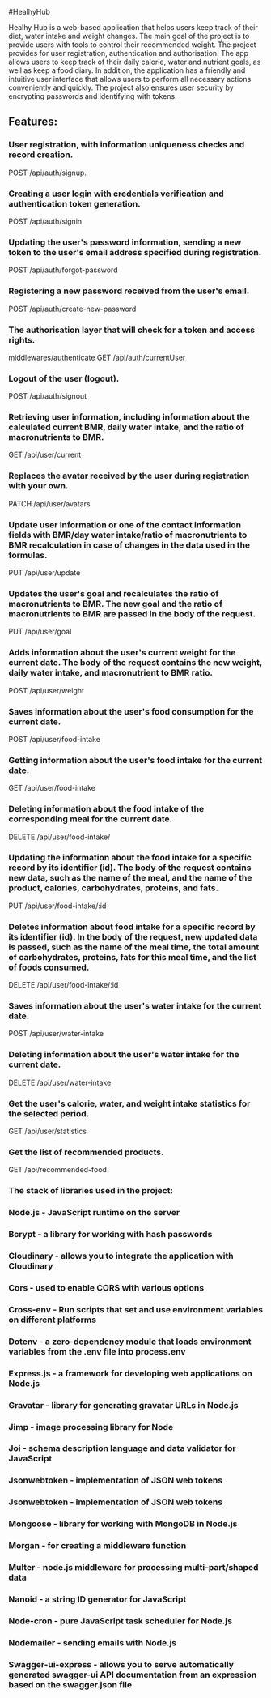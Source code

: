 #HealhyHub

Healhy Hub is a web-based application that helps users keep track of their diet, water intake and weight changes. The main goal of the project is to provide users with tools to control their recommended weight.
The project provides for user registration, authentication and authorisation.
The app allows users to keep track of their daily calorie, water and nutrient goals, as well as keep a food diary.
In addition, the application has a friendly and intuitive user interface that allows users to perform all necessary actions conveniently and quickly. The project also ensures user security by encrypting passwords and identifying with tokens.

## Features:

### User registration, with information uniqueness checks and record creation.

POST /api/auth/signup.

### Creating a user login with credentials verification and authentication token generation.

POST /api/auth/signin

### Updating the user's password information, sending a new token to the user's email address specified during registration.

POST /api/auth/forgot-password

### Registering a new password received from the user's email.

POST /api/auth/create-new-password

### The authorisation layer that will check for a token and access rights.

middlewares/authenticate
GET /api/auth/currentUser

### Logout of the user (logout).

POST /api/auth/signout

### Retrieving user information, including information about the calculated current BMR, daily water intake, and the ratio of macronutrients to BMR.

GET /api/user/current

### Replaces the avatar received by the user during registration with your own.

PATCH /api/user/avatars

### Update user information or one of the contact information fields with BMR/day water intake/ratio of macronutrients to BMR recalculation in case of changes in the data used in the formulas.

PUT /api/user/update

### Updates the user's goal and recalculates the ratio of macronutrients to BMR. The new goal and the ratio of macronutrients to BMR are passed in the body of the request.

PUT /api/user/goal

### Adds information about the user's current weight for the current date. The body of the request contains the new weight, daily water intake, and macronutrient to BMR ratio.

POST /api/user/weight

### Saves information about the user's food consumption for the current date.

POST /api/user/food-intake

### Getting information about the user's food intake for the current date.

GET /api/user/food-intake

### Deleting information about the food intake of the corresponding meal for the current date.

DELETE /api/user/food-intake/

### Updating the information about the food intake for a specific record by its identifier (id). The body of the request contains new data, such as the name of the meal, and the name of the product, calories, carbohydrates, proteins, and fats.

PUT /api/user/food-intake/:id

### Deletes information about food intake for a specific record by its identifier (id). In the body of the request, new updated data is passed, such as the name of the meal time, the total amount of carbohydrates, proteins, fats for this meal time, and the list of foods consumed.

DELETE /api/user/food-intake/:id

### Saves information about the user's water intake for the current date.

POST /api/user/water-intake

### Deleting information about the user's water intake for the current date.

DELETE /api/user/water-intake

### Get the user's calorie, water, and weight intake statistics for the selected period.

GET /api/user/statistics

### Get the list of recommended products.

GET /api/recommended-food

### The stack of libraries used in the project:

### Node.js - JavaScript runtime on the server

### Bcrypt - a library for working with hash passwords

### Cloudinary - allows you to integrate the application with Cloudinary

### Cors - used to enable CORS with various options

### Cross-env - Run scripts that set and use environment variables on different platforms

### Dotenv - a zero-dependency module that loads environment variables from the .env file into process.env

### Express.js - a framework for developing web applications on Node.js

### Gravatar - library for generating gravatar URLs in Node.js

### Jimp - image processing library for Node

### Joi - schema description language and data validator for JavaScript

### Jsonwebtoken - implementation of JSON web tokens

### Jsonwebtoken - implementation of JSON web tokens

### Mongoose - library for working with MongoDB in Node.js

### Morgan - for creating a middleware function

### Multer - node.js middleware for processing multi-part/shaped data

### Nanoid - a string ID generator for JavaScript

### Node-cron - pure JavaScript task scheduler for Node.js

### Nodemailer - sending emails with Node.js

### Swagger-ui-express - allows you to serve automatically generated swagger-ui API documentation from an expression based on the swagger.json file
